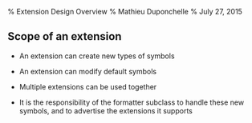 % Extension Design Overview
% Mathieu Duponchelle
% July 27, 2015

## Scope of an extension

* An extension can create new types of symbols

* An extension can modify default symbols

* Multiple extensions can be used together

* It is the responsibility of the formatter subclass to handle these new symbols,
  and to advertise the extensions it supports
